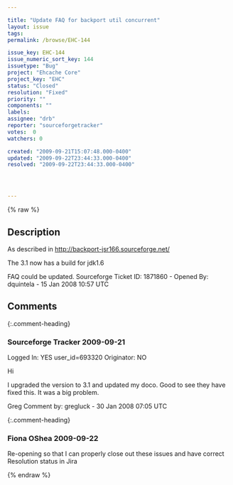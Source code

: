 ```yaml
---

title: "Update FAQ for backport util concurrent"
layout: issue
tags: 
permalink: /browse/EHC-144

issue_key: EHC-144
issue_numeric_sort_key: 144
issuetype: "Bug"
project: "Ehcache Core"
project_key: "EHC"
status: "Closed"
resolution: "Fixed"
priority: ""
components: ""
labels: 
assignee: "drb"
reporter: "sourceforgetracker"
votes:  0
watchers: 0

created: "2009-09-21T15:07:48.000-0400"
updated: "2009-09-22T23:44:33.000-0400"
resolved: "2009-09-22T23:44:33.000-0400"




---
```


{% raw %}

## Description

<div markdown="1" class="description">

As described in 
http://backport-jsr166.sourceforge.net/

The 3.1 now has a build for jdk1.6

FAQ could be updated.
Sourceforge Ticket ID: 1871860 - Opened By: dquintela - 15 Jan 2008 10:57 UTC

</div>

## Comments


{:.comment-heading}
### **Sourceforge Tracker** <span class="date">2009-09-21</span>

<div markdown="1" class="comment">

Logged In: YES 
user\_id=693320
Originator: NO

Hi

I upgraded the version to 3.1 and updated my doco. Good to see they have fixed this. It was a big problem.

Greg
Comment by: gregluck - 30 Jan 2008 07:05 UTC

</div>


{:.comment-heading}
### **Fiona OShea** <span class="date">2009-09-22</span>

<div markdown="1" class="comment">

Re-opening so that I can properly close out these issues and have correct Resolution status in Jira

</div>



{% endraw %}

